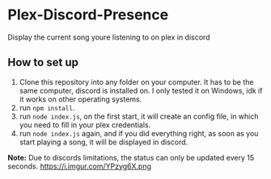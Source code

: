 # Plex-Discord-Presence
Display the current song youre listening to on plex in discord

## How to set up
1. Clone this repository into any folder on your computer. It has to be the same computer, discord is installed on. I only tested it on Windows, idk if it works on other operating systems.
2. run ``npm install``.
3. run ``node index.js``, on the first start, it will create an config file, in which you need to fill in your plex credentials.
4. run ``node index.js`` again, and if you did everything right, as soon as you start playing a song, it will be displayed in discord.

**Note:**
Due to discords limitations, the status can only be updated every 15 seconds.
https://i.imgur.com/YPzyg6X.png

